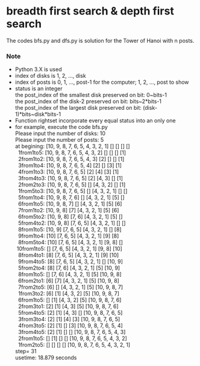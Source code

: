# breadth first search & depth first search
The codes bfs.py and dfs.py is solution for the Tower of Hanoi with n posts.  
### Note
* Python 3.X is used  
* index of disks is 1, 2, ..., disk  
* index of posts is 0, 1, ..., post-1 for the computer; 1, 2, ..., post to show  
* status is an integer  
      the post_index of the smallest disk preserved on bit: 0\~bits-1  
      the post_index of the      disk-2      preserved on bit: bits\~2\*bits-1  
      the post_index of the  largest disk  preserved on bit: (disk-1)\*bits\~disk\*bits-1  
* Function rightset incorporate every equal status into an only one  
* for example, execute the code bfs.py  
Please input the number of disks: 10  
Please input the number of posts: 5  
at begining: \[10, 9, 8, 7, 6, 5, 4, 3, 2, 1]  \[]  \[]  \[]  \[]  
$~~$1from1to5: [10, 9, 8, 7, 6, 5, 4, 3, 2]  []  []  []  [1]    
$~~$2from1to2: [10, 9, 8, 7, 6, 5, 4, 3]  [2]  []  []  [1]      
$~~$3from1to4: [10, 9, 8, 7, 6, 5, 4]  [2]  []  [3]  [1]        
$~~$4from1to3: [10, 9, 8, 7, 6, 5]  [2]  [4]  [3]  [1]          
$~~$3from4to3: [10, 9, 8, 7, 6, 5]  [2]  [4, 3]  []  [1]        
$~~$2from2to3: [10, 9, 8, 7, 6, 5]  []  [4, 3, 2]  []  [1]      
$~~$1from5to3: [10, 9, 8, 7, 6, 5]  []  [4, 3, 2, 1]  []  []    
$~~$5from1to4: [10, 9, 8, 7, 6]  []  [4, 3, 2, 1]  [5]  []      
$~~$6from1to5: [10, 9, 8, 7]  []  [4, 3, 2, 1]  [5]  [6]        
$~~$7from1to2: [10, 9, 8]  [7]  [4, 3, 2, 1]  [5]  [6]          
$~~$6from5to2: [10, 9, 8]  [7, 6]  [4, 3, 2, 1]  [5]  []        
$~~$5from4to2: [10, 9, 8]  [7, 6, 5]  [4, 3, 2, 1]  []  []      
$~~$8from1to5: [10, 9]  [7, 6, 5]  [4, 3, 2, 1]  []  [8]        
$~~$9from1to4: [10]  [7, 6, 5]  [4, 3, 2, 1]  [9]  [8]          
$~~$8from5to4: [10]  [7, 6, 5]  [4, 3, 2, 1]  [9, 8]  []        
$~$10from1to5: []  [7, 6, 5]  [4, 3, 2, 1]  [9, 8]  [10]        
$~~$8from4to1: [8]  [7, 6, 5]  [4, 3, 2, 1]  [9]  [10]          
$~~$9from4to5: [8]  [7, 6, 5]  [4, 3, 2, 1]  []  [10, 9]        
$~~$5from2to4: [8]  [7, 6]  [4, 3, 2, 1]  [5]  [10, 9]          
$~~$8from1to5: []  [7, 6]  [4, 3, 2, 1]  [5]  [10, 9, 8]        
$~~$6from2to1: [6]  [7]  [4, 3, 2, 1]  [5]  [10, 9, 8]          
$~~$7from2to5: [6]  []  [4, 3, 2, 1]  [5]  [10, 9, 8, 7]        
$~~$1from3to2: [6]  [1]  [4, 3, 2]  [5]  [10, 9, 8, 7]          
$~~$6from1to5: []  [1]  [4, 3, 2]  [5]  [10, 9, 8, 7, 6]        
$~~$2from3to1: [2]  [1]  [4, 3]  [5]  [10, 9, 8, 7, 6]          
$~~$5from4to5: [2]  [1]  [4, 3]  []  [10, 9, 8, 7, 6, 5]        
$~~$3from3to4: [2]  [1]  [4]  [3]  [10, 9, 8, 7, 6, 5]          
$~~$4from3to5: [2]  [1]  []  [3]  [10, 9, 8, 7, 6, 5, 4]        
$~~$3from4to5: [2]  [1]  []  []  [10, 9, 8, 7, 6, 5, 4, 3]      
$~~$2from1to5: []  [1]  []  []  [10, 9, 8, 7, 6, 5, 4, 3, 2]    
$~~$1from2to5: []  []  []  []  [10, 9, 8, 7, 6, 5, 4, 3, 2, 1]  
step= 31  
usetime: 18.879 seconds
